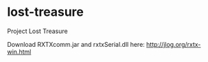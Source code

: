 # lost-treasure
Project Lost Treasure

Download RXTXcomm.jar and rxtxSerial.dll here: http://jlog.org/rxtx-win.html

